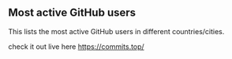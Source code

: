 
## Most active GitHub users

This lists the most active GitHub users in different countries/cities.

check it out live here https://commits.top/
